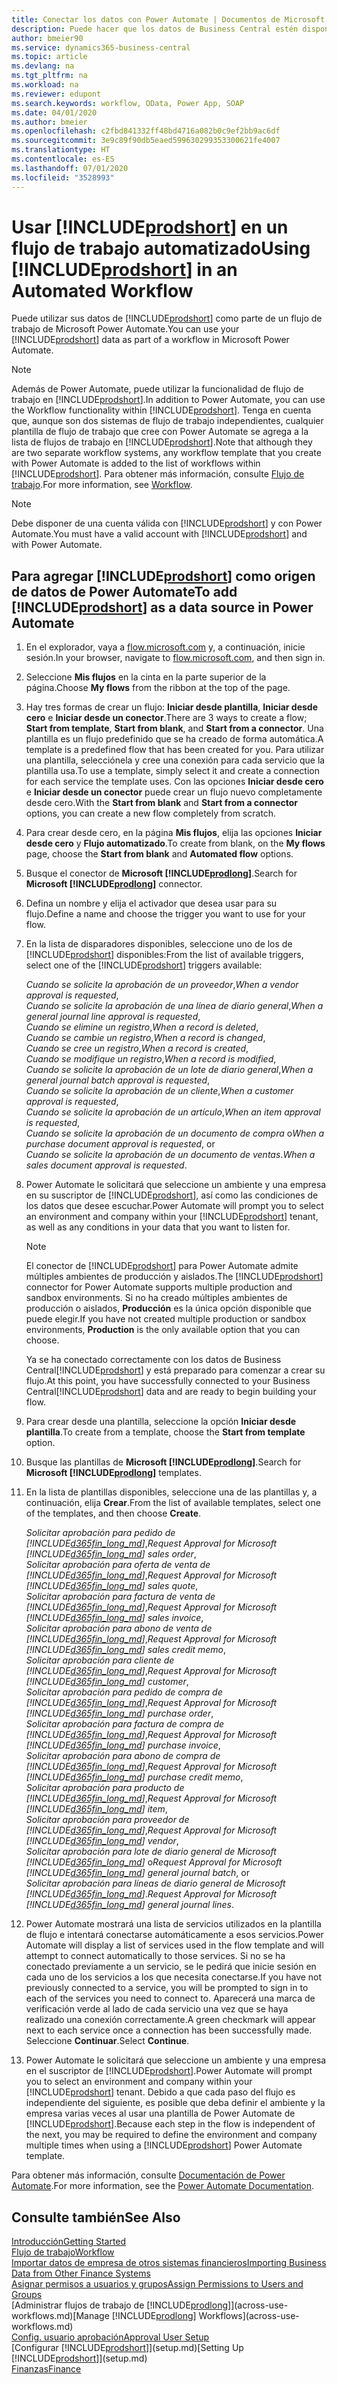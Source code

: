 ```yaml
---
title: Conectar los datos con Power Automate | Documentos de Microsoft
description: Puede hacer que los datos de Business Central estén disponibles como un origen de datos y especificar una URL de OData de sus servicios web para generar un flujo de trabajo automatizado.
author: bmeier90
ms.service: dynamics365-business-central
ms.topic: article
ms.devlang: na
ms.tgt_pltfrm: na
ms.workload: na
ms.reviewer: edupont
ms.search.keywords: workflow, OData, Power App, SOAP
ms.date: 04/01/2020
ms.author: bmeier
ms.openlocfilehash: c2fbd841332ff48bd4716a082b0c9ef2bb9ac6df
ms.sourcegitcommit: 3e9c89f90db5eaed599630299353300621fe4007
ms.translationtype: HT
ms.contentlocale: es-ES
ms.lasthandoff: 07/01/2020
ms.locfileid: "3528993"
---
```

# <a name="using-prodshort-in-an-automated-workflow"></a><span data-ttu-id="c5905-103">Usar [!INCLUDE[prodshort](includes/prodshort.md)] en un flujo de trabajo automatizado</span><span class="sxs-lookup"><span data-stu-id="c5905-103">Using [!INCLUDE[prodshort](includes/prodshort.md)] in an Automated Workflow</span></span>

<span data-ttu-id="c5905-104">Puede utilizar sus datos de [!INCLUDE[prodshort](includes/prodshort.md)] como parte de un flujo de trabajo de Microsoft Power Automate.</span><span class="sxs-lookup"><span data-stu-id="c5905-104">You can use your [!INCLUDE[prodshort](includes/prodshort.md)] data as part of a workflow in Microsoft Power Automate.</span></span>

> [!NOTE]
> <span data-ttu-id="c5905-105">Además de Power Automate, puede utilizar la funcionalidad de flujo de trabajo en [!INCLUDE[prodshort](includes/prodshort.md)].</span><span class="sxs-lookup"><span data-stu-id="c5905-105">In addition to Power Automate, you can use the Workflow functionality within [!INCLUDE[prodshort](includes/prodshort.md)].</span></span> <span data-ttu-id="c5905-106">Tenga en cuenta que, aunque son dos sistemas de flujo de trabajo independientes, cualquier plantilla de flujo de trabajo que cree con Power Automate se agrega a la lista de flujos de trabajo en [!INCLUDE[prodshort](includes/prodshort.md)].</span><span class="sxs-lookup"><span data-stu-id="c5905-106">Note that although they are two separate workflow systems, any workflow template that you create with Power Automate is added to the list of workflows  within [!INCLUDE[prodshort](includes/prodshort.md)].</span></span> <span data-ttu-id="c5905-107">Para obtener más información, consulte [Flujo de trabajo](across-workflow.md).</span><span class="sxs-lookup"><span data-stu-id="c5905-107">For more information, see [Workflow](across-workflow.md).</span></span>  

> [!NOTE]  
> <span data-ttu-id="c5905-108">Debe disponer de una cuenta válida con [!INCLUDE[prodshort](includes/prodshort.md)] y con Power Automate.</span><span class="sxs-lookup"><span data-stu-id="c5905-108">You must have a valid account with [!INCLUDE[prodshort](includes/prodshort.md)] and with Power Automate.</span></span>  

## <a name="to-add-prodshort-as-a-data-source-in-power-automate"></a><span data-ttu-id="c5905-109">Para agregar [!INCLUDE[prodshort](includes/prodshort.md)] como origen de datos de Power Automate</span><span class="sxs-lookup"><span data-stu-id="c5905-109">To add [!INCLUDE[prodshort](includes/prodshort.md)] as a data source in Power Automate</span></span>

1. <span data-ttu-id="c5905-110">En el explorador, vaya a [flow.microsoft.com](https://flow.microsoft.com) y, a continuación, inicie sesión.</span><span class="sxs-lookup"><span data-stu-id="c5905-110">In your browser, navigate to [flow.microsoft.com](https://flow.microsoft.com), and then sign in.</span></span>
2. <span data-ttu-id="c5905-111">Seleccione **Mis flujos** en la cinta en la parte superior de la página.</span><span class="sxs-lookup"><span data-stu-id="c5905-111">Choose **My flows** from the ribbon at the top of the page.</span></span>
3. <span data-ttu-id="c5905-112">Hay tres formas de crear un flujo: **Iniciar desde plantilla**, **Iniciar desde cero** e **Iniciar desde un conector**.</span><span class="sxs-lookup"><span data-stu-id="c5905-112">There are 3 ways to create a flow; **Start from template**, **Start from blank**, and **Start from a connector**.</span></span> <span data-ttu-id="c5905-113">Una plantilla es un flujo predefinido que se ha creado de forma automática.</span><span class="sxs-lookup"><span data-stu-id="c5905-113">A template is a predefined flow that has been created for you.</span></span> <span data-ttu-id="c5905-114">Para utilizar una plantilla, selecciónela y cree una conexión para cada servicio que la plantilla usa.</span><span class="sxs-lookup"><span data-stu-id="c5905-114">To use a template, simply select it and create a connection for each service the template uses.</span></span> <span data-ttu-id="c5905-115">Con las opciones **Iniciar desde cero** e **Iniciar desde un conector** puede crear un flujo nuevo completamente desde cero.</span><span class="sxs-lookup"><span data-stu-id="c5905-115">With the **Start from blank** and **Start from a connector** options, you can create a new flow completely from scratch.</span></span>
4. <span data-ttu-id="c5905-116">Para crear desde cero, en la página **Mis flujos**, elija las opciones **Iniciar desde cero** y **Flujo automatizado**.</span><span class="sxs-lookup"><span data-stu-id="c5905-116">To create from blank, on the **My flows** page, choose the **Start from blank** and **Automated flow** options.</span></span>
5. <span data-ttu-id="c5905-117">Busque el conector de **Microsoft [!INCLUDE[prodlong](includes/prodlong.md)]**.</span><span class="sxs-lookup"><span data-stu-id="c5905-117">Search for **Microsoft [!INCLUDE[prodlong](includes/prodlong.md)]** connector.</span></span>
6. <span data-ttu-id="c5905-118">Defina un nombre y elija el activador que desea usar para su flujo.</span><span class="sxs-lookup"><span data-stu-id="c5905-118">Define a name and choose the trigger you want to use for your flow.</span></span>
7. <span data-ttu-id="c5905-119">En la lista de disparadores disponibles, seleccione uno de los de [!INCLUDE[prodshort](includes/prodshort.md)] disponibles:</span><span class="sxs-lookup"><span data-stu-id="c5905-119">From the list of available triggers, select one of the [!INCLUDE[prodshort](includes/prodshort.md)] triggers available:</span></span>  

    <span data-ttu-id="c5905-120">*Cuando se solicite la aprobación de un proveedor*,</span><span class="sxs-lookup"><span data-stu-id="c5905-120">*When a vendor approval is requested*,</span></span>  
    <span data-ttu-id="c5905-121">*Cuando se solicite la aprobación de una línea de diario general*,</span><span class="sxs-lookup"><span data-stu-id="c5905-121">*When a general journal line approval is requested*,</span></span>  
    <span data-ttu-id="c5905-122">*Cuando se elimine un registro*,</span><span class="sxs-lookup"><span data-stu-id="c5905-122">*When a record is deleted*,</span></span>  
    <span data-ttu-id="c5905-123">*Cuando se cambie un registro*,</span><span class="sxs-lookup"><span data-stu-id="c5905-123">*When a record is changed*,</span></span>  
    <span data-ttu-id="c5905-124">*Cuando se cree un registro*,</span><span class="sxs-lookup"><span data-stu-id="c5905-124">*When a record is created*,</span></span>  
    <span data-ttu-id="c5905-125">*Cuando se modifique un registro*,</span><span class="sxs-lookup"><span data-stu-id="c5905-125">*When a record is modified*,</span></span>  
    <span data-ttu-id="c5905-126">*Cuando se solicite la aprobación de un lote de diario general*,</span><span class="sxs-lookup"><span data-stu-id="c5905-126">*When a general journal batch approval is requested*,</span></span>  
    <span data-ttu-id="c5905-127">*Cuando se solicite la aprobación de un cliente*,</span><span class="sxs-lookup"><span data-stu-id="c5905-127">*When a customer approval is requested*,</span></span>  
    <span data-ttu-id="c5905-128">*Cuando se solicite la aprobación de un artículo*,</span><span class="sxs-lookup"><span data-stu-id="c5905-128">*When an item approval is requested*,</span></span>  
    <span data-ttu-id="c5905-129">*Cuando se solicite la aprobación de un documento de compra* o</span><span class="sxs-lookup"><span data-stu-id="c5905-129">*When a purchase document approval is requested*, or</span></span>  
    <span data-ttu-id="c5905-130">*Cuando se solicite la aprobación de un documento de ventas*.</span><span class="sxs-lookup"><span data-stu-id="c5905-130">*When a sales document approval is requested*.</span></span>

8. <span data-ttu-id="c5905-131">Power Automate le solicitará que seleccione un ambiente y una empresa en su suscriptor de [!INCLUDE[prodshort](includes/prodshort.md)], así como las condiciones de los datos que desee escuchar.</span><span class="sxs-lookup"><span data-stu-id="c5905-131">Power Automate will prompt you to select an environment and company within your [!INCLUDE[prodshort](includes/prodshort.md)] tenant, as well as any conditions in your data that you want to listen for.</span></span>

    > [!NOTE]
    > <span data-ttu-id="c5905-132">El conector de [!INCLUDE[prodshort](includes/prodshort.md)] para Power Automate admite múltiples ambientes de producción y aislados.</span><span class="sxs-lookup"><span data-stu-id="c5905-132">The [!INCLUDE[prodshort](includes/prodshort.md)] connector for Power Automate supports multiple production and sandbox environments.</span></span> <span data-ttu-id="c5905-133">Si no ha creado múltiples ambientes de producción o aislados, **Producción** es la única opción disponible que puede elegir.</span><span class="sxs-lookup"><span data-stu-id="c5905-133">If you have not created multiple production or sandbox environments, **Production** is the only available option that you can choose.</span></span>  

    <span data-ttu-id="c5905-134">Ya se ha conectado correctamente con los datos de Business Central[!INCLUDE[prodshort](includes/prodshort.md)] y está preparado para comenzar a crear su flujo.</span><span class="sxs-lookup"><span data-stu-id="c5905-134">At this point, you have successfully connected to your Business Central[!INCLUDE[prodshort](includes/prodshort.md)] data and are ready to begin building your flow.</span></span>

9. <span data-ttu-id="c5905-135">Para crear desde una plantilla, seleccione la opción **Iniciar desde plantilla**.</span><span class="sxs-lookup"><span data-stu-id="c5905-135">To create from a template, choose the **Start from template** option.</span></span>
10. <span data-ttu-id="c5905-136">Busque las plantillas de **Microsoft [!INCLUDE[prodlong](includes/prodlong.md)]**.</span><span class="sxs-lookup"><span data-stu-id="c5905-136">Search for **Microsoft [!INCLUDE[prodlong](includes/prodlong.md)]** templates.</span></span>
11. <span data-ttu-id="c5905-137">En la lista de plantillas disponibles, seleccione una de las plantillas y, a continuación, elija **Crear**.</span><span class="sxs-lookup"><span data-stu-id="c5905-137">From the list of available templates, select one of the templates, and then choose **Create**.</span></span>  

    <span data-ttu-id="c5905-138">*Solicitar aprobación para pedido de [!INCLUDE[d365fin_long_md](includes/d365fin_long_md.md)]*,</span><span class="sxs-lookup"><span data-stu-id="c5905-138">*Request Approval for Microsoft [!INCLUDE[d365fin_long_md](includes/d365fin_long_md.md)] sales order*,</span></span>  
    <span data-ttu-id="c5905-139">*Solicitar aprobación para oferta de venta de [!INCLUDE[d365fin_long_md](includes/d365fin_long_md.md)]*,</span><span class="sxs-lookup"><span data-stu-id="c5905-139">*Request Approval for Microsoft [!INCLUDE[d365fin_long_md](includes/d365fin_long_md.md)] sales quote*,</span></span>  
    <span data-ttu-id="c5905-140">*Solicitar aprobación para factura de venta de [!INCLUDE[d365fin_long_md](includes/d365fin_long_md.md)]*,</span><span class="sxs-lookup"><span data-stu-id="c5905-140">*Request Approval for Microsoft [!INCLUDE[d365fin_long_md](includes/d365fin_long_md.md)] sales invoice*,</span></span>  
    <span data-ttu-id="c5905-141">*Solicitar aprobación para abono de venta de [!INCLUDE[d365fin_long_md](includes/d365fin_long_md.md)]*,</span><span class="sxs-lookup"><span data-stu-id="c5905-141">*Request Approval for Microsoft [!INCLUDE[d365fin_long_md](includes/d365fin_long_md.md)] sales credit memo*,</span></span>  
    <span data-ttu-id="c5905-142">*Solicitar aprobación para cliente de [!INCLUDE[d365fin_long_md](includes/d365fin_long_md.md)]*,</span><span class="sxs-lookup"><span data-stu-id="c5905-142">*Request Approval for Microsoft [!INCLUDE[d365fin_long_md](includes/d365fin_long_md.md)] customer*,</span></span>  
    <span data-ttu-id="c5905-143">*Solicitar aprobación para pedido de compra de [!INCLUDE[d365fin_long_md](includes/d365fin_long_md.md)]*,</span><span class="sxs-lookup"><span data-stu-id="c5905-143">*Request Approval for Microsoft [!INCLUDE[d365fin_long_md](includes/d365fin_long_md.md)] purchase order*,</span></span>  
    <span data-ttu-id="c5905-144">*Solicitar aprobación para factura de compra de [!INCLUDE[d365fin_long_md](includes/d365fin_long_md.md)]*,</span><span class="sxs-lookup"><span data-stu-id="c5905-144">*Request Approval for Microsoft [!INCLUDE[d365fin_long_md](includes/d365fin_long_md.md)] purchase invoice*,</span></span>  
    <span data-ttu-id="c5905-145">*Solicitar aprobación para abono de compra de [!INCLUDE[d365fin_long_md](includes/d365fin_long_md.md)]*,</span><span class="sxs-lookup"><span data-stu-id="c5905-145">*Request Approval for Microsoft [!INCLUDE[d365fin_long_md](includes/d365fin_long_md.md)] purchase credit memo*,</span></span>  
    <span data-ttu-id="c5905-146">*Solicitar aprobación para producto de [!INCLUDE[d365fin_long_md](includes/d365fin_long_md.md)]*,</span><span class="sxs-lookup"><span data-stu-id="c5905-146">*Request Approval for Microsoft [!INCLUDE[d365fin_long_md](includes/d365fin_long_md.md)] item*,</span></span>  
    <span data-ttu-id="c5905-147">*Solicitar aprobación para proveedor de [!INCLUDE[d365fin_long_md](includes/d365fin_long_md.md)]*,</span><span class="sxs-lookup"><span data-stu-id="c5905-147">*Request Approval for Microsoft [!INCLUDE[d365fin_long_md](includes/d365fin_long_md.md)] vendor*,</span></span>  
    <span data-ttu-id="c5905-148">*Solicitar aprobación para lote de diario general de Microsoft [!INCLUDE[d365fin_long_md](includes/d365fin_long_md.md)]* o</span><span class="sxs-lookup"><span data-stu-id="c5905-148">*Request Approval for Microsoft [!INCLUDE[d365fin_long_md](includes/d365fin_long_md.md)] general journal batch*, or</span></span>    
    <span data-ttu-id="c5905-149">*Solicitar aprobación para líneas de diario general de Microsoft [!INCLUDE[d365fin_long_md](includes/d365fin_long_md.md)]*.</span><span class="sxs-lookup"><span data-stu-id="c5905-149">*Request Approval for Microsoft [!INCLUDE[d365fin_long_md](includes/d365fin_long_md.md)] general journal lines*.</span></span>  
12. <span data-ttu-id="c5905-150">Power Automate mostrará una lista de servicios utilizados en la plantilla de flujo e intentará conectarse automáticamente a esos servicios.</span><span class="sxs-lookup"><span data-stu-id="c5905-150">Power Automate will display a list of services used in the flow template and will attempt to connect automatically to those services.</span></span> <span data-ttu-id="c5905-151">Si no se ha conectado previamente a un servicio, se le pedirá que inicie sesión en cada uno de los servicios a los que necesita conectarse.</span><span class="sxs-lookup"><span data-stu-id="c5905-151">If you have not previously connected to a service, you will be prompted to sign in to each of the services you need to connect to.</span></span> <span data-ttu-id="c5905-152">Aparecerá una marca de verificación verde al lado de cada servicio una vez que se haya realizado una conexión correctamente.</span><span class="sxs-lookup"><span data-stu-id="c5905-152">A green checkmark will appear next to each service once a connection has been successfully made.</span></span> <span data-ttu-id="c5905-153">Seleccione **Continuar**.</span><span class="sxs-lookup"><span data-stu-id="c5905-153">Select **Continue**.</span></span>
13. <span data-ttu-id="c5905-154">Power Automate le solicitará que seleccione un ambiente y una empresa en el suscriptor de [!INCLUDE[prodshort](includes/prodshort.md)].</span><span class="sxs-lookup"><span data-stu-id="c5905-154">Power Automate will prompt you to select an environment and company within your [!INCLUDE[prodshort](includes/prodshort.md)] tenant.</span></span> <span data-ttu-id="c5905-155">Debido a que cada paso del flujo es independiente del siguiente, es posible que deba definir el ambiente y la empresa varias veces al usar una plantilla de Power Automate de [!INCLUDE[prodshort](includes/prodshort.md)].</span><span class="sxs-lookup"><span data-stu-id="c5905-155">Because each step in the flow is independent of the next, you may be required to define the environment and company multiple times when using a [!INCLUDE[prodshort](includes/prodshort.md)] Power Automate template.</span></span>

<span data-ttu-id="c5905-156">Para obtener más información, consulte [Documentación de Power Automate](/power-automate/getting-started).</span><span class="sxs-lookup"><span data-stu-id="c5905-156">For more information, see the [Power Automate Documentation](/power-automate/getting-started).</span></span>

## <a name="see-also"></a><span data-ttu-id="c5905-157">Consulte también</span><span class="sxs-lookup"><span data-stu-id="c5905-157">See Also</span></span>

[<span data-ttu-id="c5905-158">Introducción</span><span class="sxs-lookup"><span data-stu-id="c5905-158">Getting Started</span></span>](product-get-started.md)  
[<span data-ttu-id="c5905-159">Flujo de trabajo</span><span class="sxs-lookup"><span data-stu-id="c5905-159">Workflow</span></span>](across-workflow.md)  
[<span data-ttu-id="c5905-160">Importar datos de empresa de otros sistemas financieros</span><span class="sxs-lookup"><span data-stu-id="c5905-160">Importing Business Data from Other Finance Systems</span></span>](across-import-data-configuration-packages.md)  
[<span data-ttu-id="c5905-161">Asignar permisos a usuarios y grupos</span><span class="sxs-lookup"><span data-stu-id="c5905-161">Assign Permissions to Users and Groups</span></span>](ui-define-granular-permissions.md)  
<span data-ttu-id="c5905-162">[Administrar flujos de trabajo de [!INCLUDE[prodlong](includes/prodlong.md)]](across-use-workflows.md)</span><span class="sxs-lookup"><span data-stu-id="c5905-162">[Manage [!INCLUDE[prodlong](includes/prodlong.md)] Workflows](across-use-workflows.md)</span></span>  
[<span data-ttu-id="c5905-163">Config. usuario aprobación</span><span class="sxs-lookup"><span data-stu-id="c5905-163">Approval User Setup</span></span>](across-how-to-set-up-approval-users.md)  
<span data-ttu-id="c5905-164">[Configurar [!INCLUDE[prodshort](includes/prodshort.md)]](setup.md)</span><span class="sxs-lookup"><span data-stu-id="c5905-164">[Setting Up [!INCLUDE[prodshort](includes/prodshort.md)]](setup.md)</span></span>  
[<span data-ttu-id="c5905-165">Finanzas</span><span class="sxs-lookup"><span data-stu-id="c5905-165">Finance</span></span>](finance.md)  
